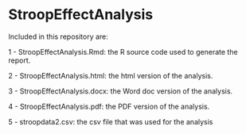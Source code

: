# StroopEffectAnalysis


Included in this repository are: 

1 - StroopEffectAnalysis.Rmd:  the R source code used to generate the report.

2 - StroopEffectAnalysis.html:  the html version of the analysis.

3 - StroopEffectAnalysis.docx:  the Word doc version of the analysis.

4 - StroopEffectAnalysis.pdf:  the PDF version of the analysis.

5 - stroopdata2.csv:  the csv file that was used for the analysis
